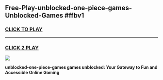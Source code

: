 
## Free-Play-unblocked-one-piece-games-Unblocked-Games #ffbv1
<h3>
<a href="https://news.freeplayer.one?title=unblocked-one-piece-games&ref=8M">CLICK TO PLAY</a></h3>
<hr>

<h3>
<a href="https://news.freeplayer.one?title=unblocked-one-piece-games&ref=8M">CLICK 2 PLAY</a>
  
</h3>

<a href="https://news.freeplayer.one?title=unblocked-one-piece-games&ref=8M"><img src="https://clearcache.store/games.png"></a>


**unblocked-one-piece-games games unblocked: Your Gateway to Fun and Accessible Online Gaming**
